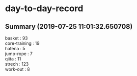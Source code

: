 # day-to-day-record  
## Summary  (2019-07-25 11:01:32.650708)  
basket : 93  
core-training : 19  
hatena : 5  
jump-rope : 7  
qiita : 11  
strech : 123  
work-out : 8  
